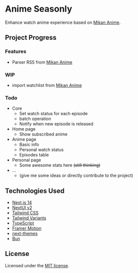 # Anime Seasonly

Enhance watch anime experience based on [Mikan Anime](https://mikanani.me/).

## Project Progress

### Features

- Parser RSS from [Mikan Anime](https://mikanani.me/)

### WIP

- import watchlist from [Mikan Anime](https://mikanani.me/)

### Todo

- Core
  - Set watch status for each episode
  - batch operation
  - Notify when new episode is released
- Home page
  - Show subscribed anime
- Anime page
  - Basic info
  - Personal watch status
  - Episodes table
- Personal page
  - Some awesome stats here ~~(still thinking)~~
- ...
  - (give me some ideas or directly contribute to the project)

## Technologies Used

- [Next.js 14](https://nextjs.org/docs/getting-started)
- [NextUI v2](https://nextui.org/)
- [Tailwind CSS](https://tailwindcss.com/)
- [Tailwind Variants](https://tailwind-variants.org)
- [TypeScript](https://www.typescriptlang.org/)
- [Framer Motion](https://www.framer.com/motion/)
- [next-themes](https://github.com/pacocoursey/next-themes)
- [Bun](https://bun.sh/)

## License

Licensed under the [MIT license](https://github.com/nextui-org/next-app-template/blob/main/LICENSE).
